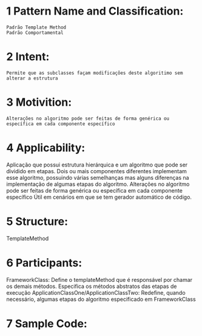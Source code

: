 # 1 Pattern Name and Classification:
    Padrão Template Method
    Padrão Comportamental
# 2 Intent:
    Permite que as subclasses façam modificações deste algoritimo sem alterar a estrutura
# 3 Motivition:
    Alterações no algoritmo pode ser feitas de forma genérica ou específica em cada componente específico
# 4 Applicability:
  Aplicação que possui estrutura hierárquica e um algoritmo que pode ser dividido em etapas.
  Dois ou mais componentes diferentes implementam esse algoritmo, possuindo várias semelhanças mas alguns diferenças na implementação de algumas etapas do algoritmo.
  Alterações no algoritmo pode ser feitas de forma genérica ou específica em cada componente específico
  Útil em cenários em que se tem gerador automático de código.
# 5 Structure:
  TemplateMethod

# 6 Participants:
  FrameworkClass:
  Define o templateMethod que é responsável por chamar os demais métodos.
  Especifica os métodos abstratos das etapas de execução
  ApplicationClassOne/ApplicationClassTwo:
  Redefine, quando necessário, algumas etapas do algoritmo especificado em FrameworkClass
# 7 Sample Code:
